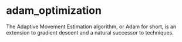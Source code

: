 # adam_optimization
The Adaptive Movement Estimation algorithm, or Adam for short, is an extension to gradient descent and a natural successor to techniques.
